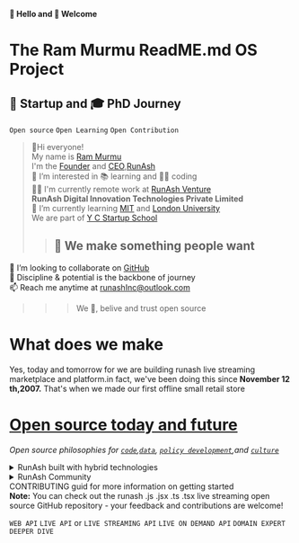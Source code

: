 **👋 Hello and 🎉 Welcome**
# The Ram Murmu ReadME.md OS Project 
## 🚀 Startup and 🎓 PhD Journey 
`Open source` `Open Learning` `Open Contribution`
>👋Hi everyone!<br>
My name is [Ram Murmu](https://github.com/in/linkedin.com)<br>I'm the [Founder](url) and [CEO](url),[RunAsh](https://runash.in)<br>
👀 I’m interested in 📚 learning and 🧑‍💻 coding<br>
🧑‍💻 I'm currently remote work at [RunAsh Venture](https://runash.live)<br>
**RunAsh Digital Innovation Technologies Private Limited**<br>
🌱 I’m currently learning  [MIT](https://mit.com) and [London University](https://londonuniversity.com)<br>We are part of [Y C Startup School](www.ycombinator.com)<br>
>> ## 📝 We make something people want
💞️ I’m looking to collaborate on [GitHub](github.com/rammurmu)<br>
🧘 Discipline & potential is the backbone of journey<br>
📫 Reach me anytime at runashInc@outlook.com<br>
>>>We 💖, belive and trust open source 
# What does we make
Yes, today and tomorrow for we are building runash live streaming marketplace and platform.in fact, we've been doing this since <b>November 12 th,2007.</b> That's when we made our first offline small retail store 
# [Open source today and future](https://opensource.guide) 
*Open source philosophies for [`code`](),[`data`](), [`policy development`](),and [`culture`]()*
<details><Summary>RunAsh built with hybrid technologies </Summary>
<p>
Popular programing language and framework 

`React`   
`Hybrid static and React` 


`Next.js v13`
`Next.js flexible React framework` 

`Hybrid SSG and SSR`

`Data fatching SWR or React Query`

`TypeScript`
  
`JavaScript`

`Babel`

`Turbopack`

`Monorepo`

`Webpack`

`Rust`
  
`Tailwind`  

`Pro-tailwind`

`Prettier`

`NextAuth.js`

`Vercel`
  
`PlanetScale`

`Prisma`

`Ruby`

`Storybook`

`Jeklly`

`aws`

`GCP`


</p>
</details>
<details><Summary>RunAsh Community</Summary>




## An interconnected live retailers & influencers community 
The opene source community is the ❤️ heart of runash live retail streaming and fundamental to how we build software today
<br>
### Contributing to the RunAsh ecosystem<br>
We contribute to the platform we rely on to build and run hybrid runash live streaming while also maintaining our own open source project like<br>
- https://runash.in <br>A live retail streaming platform<br>
- https://runash.live <br>A live sell streaming platform 
#### Appendex
See what's next on our roadmap and let us know if you have any suggestion oh, and by the way,we are always hiring talented,passionate people to join our team

</details>
CONTRIBUTING guid for more information on getting started<br>
<b>Note:</b> You can check out the runash .js  .jsx  .ts  .tsx live streaming open source GitHub repository - your feedback and contributions are welcome!

`WEB API`  `LIVE API` or `LIVE STREAMING API` `LIVE ON DEMAND API` `DOMAIN EXPERT` `DEEPER DIVE` 
<!---

Ram Murmu/rammurmu is a ✨ special ✨ repository because its `README.md` (this file) appears on your GitHub profile.

You can click the Preview link to take a look at your changes.

--->

